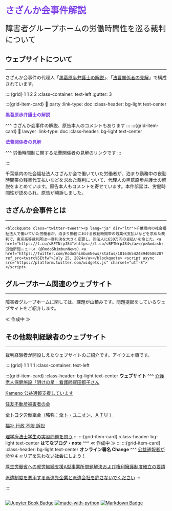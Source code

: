# <span style="color: #8045e5;">さざんか会事件解説</span>

<span style="font-size: 24px;">障害者グループホームの労働時間性を巡る裁判について</span>

## ウェブサイトについて
---
さざんか会事件の代理人「[黒葛原歩弁護士の解説](party)」、「[法曹関係者の見解](lawyer)」で構成されています。

<div class="base">

::::{grid} 1 1 2 2
:class-container: text-left
:gutter: 3

:::{grid-item-card}
:link: party
:link-type: doc
:class-header: bg-light text-center

<span style="color: #8045e5;"><b>黒葛原歩弁護士の解説</b></span>

^^^
さざんか会事件の解説、原告本人のコメントもあります
:::
:::{grid-item-card}
:link: lawyer
:link-type: doc
:class-header: bg-light text-center

<span style="color: #8045e5;"><b>法曹関係者の見解</b></span>

^^^
労働時間制に関する法曹関係者の見解のリンクです
:::

::::
</div>

千葉県内の社会福祉法人さざんか会で働いていた労働者が、泊まり勤務中の夜勤時間帯の残業代支払いなどを求めた裁判について、代理人の黒葛原歩弁護士の解説をまとめています。原告本人もコメントを寄せています。本件訴訟は、労働時間性が認められ、原告が勝訴しました。

## さざんか会事件とは
---

```{raw} html
<blockquote class="twitter-tweet"><p lang="ja" dir="ltr">千葉県内の社会福祉法人で働いていた労働者が、泊まり勤務における夜勤時間帯の残業代支払いなどを求めた裁判で、東京高等裁判所は一審判決を大きく変更し、同法人に650万円の支払いを命じた。<a href="https://t.co/sBFTNrpJ84">https://t.co/sBFTNrpJ84</a></p>&mdash; 労働新聞ニュース (@RodoShimbunNews) <a href="https://twitter.com/RodoShimbunNews/status/1816465424894058620?ref_src=twsrc%5Etfw">July 25, 2024</a></blockquote> <script async src="https://platform.twitter.com/widgets.js" charset="utf-8"></script>
```

## グループホーム関連のウェブサイト
---
障害者グループホームに関しては、課題が山積みです。問題提起をしているウェブサイトをご紹介します。

≪ 作成中 ≫

## その他裁判経験者のウェブサイト
---
裁判経験者が開設しえたウェブサイトのご紹介です。アイウエオ順です。

<div class="base">

::::{grid} 1 1 1 1
:class-container: text-left

:::{grid-item-card}
:class-header: bg-light text-center
**ウェブサイト**
^^^
[介護老人保健施設「明けの星」看護師寳田都子さん](https://akenohoshi-rousai.com/)

[Kameno 公益通報支援しています](https://sites.google.com/view/flyingweasel-kameno)

[住友不動産被害者の会](https://x.com/sumitomohigai)

[全トヨタ労働組合（略称：全ト・ユニオン、ＡＴＵ ）](https://mikawa.xyz/)

[福祉 行政 不服 訴訟](https://shit-gov.com/)

[理学療法士学生の実習問題を問う](http://www.ptjisyu.com/index.html)
:::
:::{grid-item-card}
:class-header: bg-light text-center
**はてなブログ・note**
^^^
≪ 作成中 ≫
:::
:::{grid-item-card}
:class-header: bg-light text-center
**オンライン署名 Change**
^^^
[公益通報者が命やキャリアを失わない社会にしよう！](https://www.change.org/p/%E5%85%AC%E7%9B%8A%E9%80%9A%E5%A0%B1%E8%80%85%E3%81%8C%E5%91%BD%E3%82%84%E3%82%AD%E3%83%A3%E3%83%AA%E3%82%A2%E3%82%92%E5%A4%B1%E3%82%8F%E3%81%AA%E3%81%84%E7%A4%BE%E4%BC%9A%E3%81%AB%E3%81%97%E3%82%88%E3%81%86?recruiter=1295375783&recruited_by_id=fe7c7020-accb-11ed-94b5-6f44f7e6c2d3&utm_source=share_petition&utm_campaign=petition_dashboard_share_modal&utm_medium=twitter)

[厚生労働省への就労継続支援A型事業所問題解決および権利擁護制度確立の要請](https://www.change.org/p/%E5%8E%9A%E7%94%9F%E5%8A%B4%E5%83%8D%E7%9C%81%E3%81%B8%E3%81%AE%E5%B0%B1%E5%8A%B4%E7%B6%99%E7%B6%9A%E6%94%AF%E6%8F%B4a%E5%9E%8B%E4%BA%8B%E6%A5%AD%E6%89%80%E5%95%8F%E9%A1%8C%E8%A7%A3%E6%B1%BA%E3%81%8A%E3%82%88%E3%81%B3%E6%A8%A9%E5%88%A9%E6%93%81%E8%AD%B7%E5%88%B6%E5%BA%A6%E7%A2%BA%E7%AB%8B%E3%81%AE%E8%A6%81%E8%AB%8B?recruiter=72014176&recruited_by_id=294e7580-5cc4-11e3-bcd2-6bcd91ca0ca2&utm_source=share_petition&utm_campaign=petition_dashboard_share_modal&utm_medium=twitter)

[派遣制度を悪用する派遣先企業と派遣会社を許さないでください](https://www.change.org/p/%E6%B4%BE%E9%81%A3%E5%88%B6%E5%BA%A6%E3%82%92%E6%82%AA%E7%94%A8%E3%81%99%E3%82%8B%E6%B4%BE%E9%81%A3%E5%85%88%E4%BC%81%E6%A5%AD%E3%81%A8%E6%B4%BE%E9%81%A3%E4%BC%9A%E7%A4%BE%E3%82%92%E8%A8%B1%E3%81%95%E3%81%AA%E3%81%84%E3%81%A7%E3%81%8F%E3%81%A0%E3%81%95%E3%81%84?recruiter=1278672119&recruited_by_id=8211b860-4236-11ed-90d7-95b9ee48ece0&utm_source=share_petition&utm_campaign=share_petition&utm_term=psf_combo_share_initial&utm_medium=twitter)
:::

::::
</div>

## 
[![Jupyter Book Badge](https://jupyterbook.org/_images/badge.svg)](https://jupyterbook.org)
[![made-with-python](https://img.shields.io/badge/Made%20with-Python-1f425f.svg)](https://www.python.org/)
[![Markdown Badge](https://img.shields.io/badge/Markdown-000000?style=flat&logo=markdown&logoColor=white)](https://www.markdownguide.org/)
